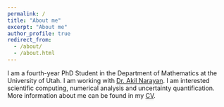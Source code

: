 ```yaml
---
permalink: /
title: "About me"
excerpt: "About me"
author_profile: true
redirect_from: 
  - /about/
  - /about.html
---
```


I am a fourth-year PhD Student in the Department of Mathematics at the University of Utah. I am working with [Dr. Akil Narayan](http://www.sci.utah.edu/~akil/). I am interested scientific computing, numerical analysis and uncertainty quantification. More information about me can be found in my [CV](/cv/).
